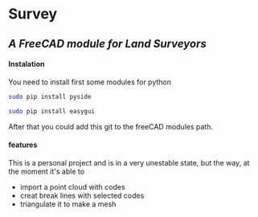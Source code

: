 # Survey

## _A FreeCAD module for Land Surveyors_

#### Instalation
You need to install first some modules for python
```bash
sudo pip install pyside
```
```bash
sudo pip install easygui
```
After that you could add this git to the freeCAD modules path.

#### features
This is a personal project and is in a very unestable state, but the way, at the moment it's able to 
 * import a point cloud with codes
 * creat break lines with selected codes 
 * triangulate it to make a mesh
